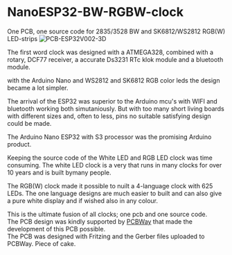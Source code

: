 # NanoESP32-BW-RGBW-clock
One PCB, one source code for 2835/3528 BW and SK6812/WS2812 RGB(W) LED-strips
![PCB-ESP32V002-3D](https://github.com/user-attachments/assets/5af4b536-eb22-4bef-80e0-2ab3298e05da)

The first word clock was designed with a ATMEGA328, combined with a rotary, DCF77 receiver, a accurate Ds3231 RTc klok module and a bluetooth module.

with the Arduino Nano and WS2812 and SK6812 RGB color leds the design became a lot simpler. 

The arrival of the ESP32 was superior to the Arduino mcu's with WIFI and bluetooth working both simutaniously. But with too many short living boards with different sizes and, often to less, pins no suitable satisfying design could be made.

The Arduino Nano ESP32 with S3 processor was the promising Arduino product. 

Keeping the source code of the White LED and RGB LED clock was time consuming. The white LED clock is a very that runs in many clocks for over 10 years and is built bymany people. 

The RGB(W) clock made it possible to nuilt a 4-language clock with 625 LEDs. The one language designs are much easier to built and can also give a pure white display and if wished also in any colour.

This is the ultimate fusion of all clocks; one pcb and one source code.<br>
The PCB design was kindly supported by [PCBWay](https://www.pcbway.com) that made the development of this PCB possible.<br>
The PCB was designed with Fritzing and the Gerber files uploaded to PCBWay. Piece of cake.<br>

